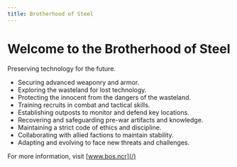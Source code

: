 ```yaml
---
title: Brotherhood of Steel
---
```

# Welcome to the Brotherhood of Steel

Preserving technology for the future.

*   Securing advanced weaponry and armor.
*   Exploring the wasteland for lost technology.
*   Protecting the innocent from the dangers of the wasteland.
*   Training recruits in combat and tactical skills.
*   Establishing outposts to monitor and defend key locations.
*   Recovering and safeguarding pre-war artifacts and knowledge.
*   Maintaining a strict code of ethics and discipline.
*   Collaborating with allied factions to maintain stability.
*   Adapting and evolving to face new threats and challenges.

For more information, visit [www.bos.ncr](/)